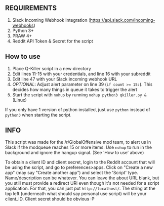 REQUIREMENTS
------------
1. Slack Incoming Webhook Integration (https://api.slack.com/incoming-webhooks)
2. Python 3+
3. PRAW 4+
4. Reddit API Token & Secret for the script

How to use
----------
1. Place Q-Killer script in a new directory
2. Edit lines 11-15 with your credentials, and line 16 with your subreddit
3. Edit line 47 with your Slack incoming webhook URL 
4. *OPTIONAL*: Adjust alert parameter on line 39 (`if count >= 15:`). This decides how many things in queue it takes to trigger the alert
5. Start the script with `nohup` by running `nohup python3 qkiller.py &` (Linux)

If you only have 1 version of python installed, just use `python` instead of `python3` when starting the script.

INFO
----------
This script was made for the /r/GlobalOffensive mod team, to alert us in Slack if the modqueue reaches 15 or more items.
Use `nohup` to run in the background and ignore the hangup signal. (See 'How to use' above)

To obtain a client ID and client secret, login to the Reddit account that will be using the script, and go to preferences>apps.
Click on "Create a new app" (may say "Create another app") and select the 'Script' type. Name/description can be whatever. You can
leave the about URL blank, but you still must provide a redirect URI even though it's not needed for a script application. For 
that, you can just put `http://localhost/`. The string at the top left (underneath what should say personal use script) will be
your client_ID. Client secret should be obvious :P